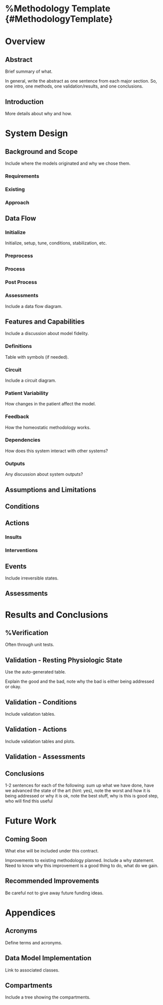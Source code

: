 %Methodology Template {#MethodologyTemplate}
==========================

Overview
========

Abstract
--------

Brief summary of what.

In general, write the abstract as one sentence from each major section.
So, one intro, one methods, one validation/results, and one conclusions.

Introduction
------------

More details about why and how.

System Design
=============

Background and Scope
--------------------

Include where the models originated and why we chose them.

### Requirements

### Existing

### Approach

Data Flow
---------

### Initialize

Initialize, setup, tune, conditions, stabilization, etc.

### Preprocess

### Process

### Post Process

### Assessments

Include a data flow diagram.

Features and Capabilities
-------------------------

Include a discussion about model fidelity.

### Definitions

Table with symbols (if needed).

### Circuit

Include a circuit diagram.

### Patient Variability

How changes in the patient affect the model.

### Feedback

How the homeostatic methodology works.

### Dependencies

How does this system interact with other systems?

### Outputs

Any discussion about system outputs?

Assumptions and Limitations
---------------------------

Conditions
----------

Actions
-------

### Insults

### Interventions

Events
------

Include irreversible states.

Assessments
-----------

Results and Conclusions
=======================

%Verification
-------------

Often through unit tests.

Validation - Resting Physiologic State
--------------------------------------

Use the auto-generated table.

Explain the good and the bad, note why the bad is either being addressed
or okay.

Validation - Conditions
-----------------------

Include validation tables.

Validation - Actions
--------------------

Include validation tables and plots.

Validation - Assessments
------------------------

Conclusions
-----------

1-2 sentences for each of the following: sum up what we have done, have
we advanced the state of the art (hint: yes), note the worst and how it
is being addressed or why it is ok, note the best stuff, why is this is
good step, who will find this useful

Future Work
===========

Coming Soon
-----------

What else will be included under this contract.

Improvements to existing methodology planned. Include
a why statement. Need to know why this improvement is a good thing to
do, what do we gain.

Recommended Improvements
------------------------

Be careful not to give away future funding ideas.

Appendices
==========

Acronyms
--------

Define terms and acronyms.

Data Model Implementation
-------------------------

Link to associated classes.

Compartments
------------

Include a tree showing the compartments.